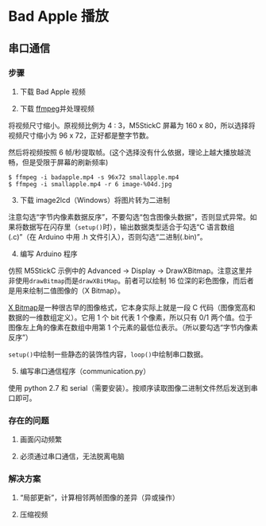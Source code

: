 # Bad Apple 播放

## 串口通信

### 步骤

1. 下载 Bad Apple 视频

2. 下载 [ffmpeg](https://www.ffmpeg.org/)并处理视频

将视频尺寸缩小。原视频比例为 4 : 3，M5StickC 屏幕为 160 x 80，所以选择将视频尺寸缩小为 96 x 72，正好都是整字节数。

然后将视频按照 6 帧/秒提取帧。(这个选择没有什么依据，理论上越大播放越流畅，但是受限于屏幕的刷新频率)
```shell
$ ffmpeg -i badapple.mp4 -s 96x72 smallapple.mp4 
$ ffmpeg -i smallapple.mp4 -r 6 image-%04d.jpg
```

3. 下载 image2lcd（Windows）将图片转为二进制

注意勾选“字节内像素数据反序”，不要勾选“包含图像头数据”，否则显式异常。如果将数据写在闪存里（`setup()`时），输出数据类型适合于勾选“C 语言数组(.c)”（在 Arduino 中用 .h 文件引入），否则勾选“二进制(.bin)”。

4. 编写 Arduino 程序

仿照 M5StickC 示例中的 Advanced -> Display -> DrawXBitmap。注意这里并非使用`drawBitmap`而是`drawXBitMap`。前者可以绘制 16 位深的彩色图像，而后者是用来绘制二值图像的（X Bitmap）。

[X Bitmap](https://en.wikipedia.org/wiki/X_BitMap)是一种很古早的图像格式，它本身实际上就是一段 C 代码（图像宽高和数据的一维数组定义）。它用 1 个 bit 代表 1 个像素，所以只有 0/1 两个值。位于图像左上角的像素在数组中用第 1 个元素的最低位表示。（所以要勾选“字节内像素反序”）

`setup()`中绘制一些静态的装饰性内容，`loop()`中绘制串口数据。

5. 编写串口通信程序（communication.py）

使用 python 2.7 和 serial（需要安装）。按顺序读取图像二进制文件然后发送到串口即可。

### 存在的问题

1. 画面闪动频繁

2. 必须通过串口通信，无法脱离电脑

### 解决方案

1. “局部更新”，计算相邻两帧图像的差异（异或操作）

2. 压缩视频